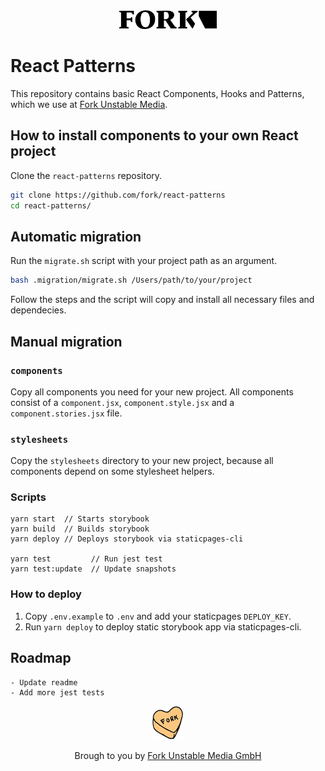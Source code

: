 <div align="center">
  <a href="https://www.fork.de">
    <img src="./assets/fork-logo.png" width="156" height="30" alt="Fork Logo" />
  </a>
</div>

# React Patterns

This repository contains basic React Components, Hooks and Patterns, which we use at [Fork Unstable Media](https://www.fork.de/).

## How to install components to your own React project

Clone the `react-patterns` repository.

```sh
git clone https://github.com/fork/react-patterns
cd react-patterns/
```

## Automatic migration

Run the `migrate.sh` script with your project path as an argument.

```sh
bash .migration/migrate.sh /Users/path/to/your/project
```

Follow the steps and the script will copy and install all necessary files and dependecies.

## Manual migration

### `components`

Copy all components you need for your new project. All components consist of a `component.jsx`, `component.style.jsx` and a `component.stories.jsx` file.

### `stylesheets`

Copy the `stylesheets` directory to your new project, because all components depend on some stylesheet helpers.

### Scripts

```shell
yarn start  // Starts storybook
yarn build  // Builds storybook
yarn deploy // Deploys storybook via staticpages-cli

yarn test         // Run jest test
yarn test:update  // Update snapshots

```

### How to deploy

1. Copy `.env.example` to `.env` and add your staticpages `DEPLOY_KEY`.
2. Run `yarn deploy` to deploy static storybook app via staticpages-cli.

## Roadmap

    - Update readme
    - Add more jest tests

<div align="center">
  <img src="./assets/heart.png" width="50" height="54" alt="Fork Logo" />

  <p>Brough to you by <a href="https://www.fork.de">Fork Unstable Media GmbH</a></p>
</div>
